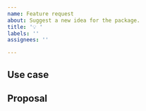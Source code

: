 ```yaml
---
name: Feature request
about: Suggest a new idea for the package.
title: '💡 '
labels: ''
assignees: ''

---
```


## Use case

<!--
     Please provide some background information on your use case for this new feature.

     Is your feature request related to a problem? Please give a clear and
     concise description of what the problem is.
-->

## Proposal

<!--
     Briefly but precisely describe what you would like Flutter to be able to do.

     Consider attaching images showing what you are imagining.
-->
